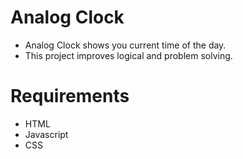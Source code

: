 # Analog Clock
- Analog Clock shows you current time of the day.
- This project improves logical and problem solving. 

# Requirements
- HTML
- Javascript
- CSS
